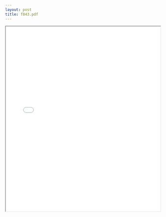 ```yaml
---
layout: post
title: f843.pdf
---
```


<div class="pdf-container">
<iframe src="/irs.ea/assets/pdfs/f843" height="600" width="100%" allowFullScreen="true"></iframe>
</div>

